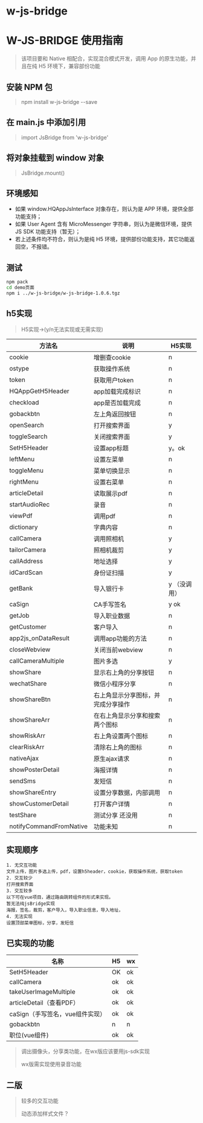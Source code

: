 # w-js-bridge

# W-JS-BRIDGE 使用指南
> 该项目要和 Native 相配合，实现混合模式开发，调用 App 的原生功能，并且在纯 H5 环境下，兼容部份功能

## 安装 NPM 包
> npm install w-js-bridge --save

## 在 main.js 中添加引用
> import JsBridge from 'w-js-bridge'

## 将对象挂载到 window 对象
> JsBridge.mount()

## 环境感知
* 如果 window.HQAppJsInterface 对象存在，则认为是 APP 环境，提供全部功能支持；
* 如果 User Agent 含有 MicroMessenger 字符串，则认为是微信环境，提供 JS SDK 功能支持（暂无）；
* 若上述条件均不符合，则认为是纯 H5 环境，提供部份功能支持，其它功能返回空，不报错。

## 测试
```bash
npm pack
cd demo页面
npm i ../w-js-bridge/w-js-bridge-1.0.6.tgz

```
## h5实现

>  H5实现->(y/n无法实现或无需实现)

| 方法名                  | 说明                               | H5实现       |
| ----------------------- | ---------------------------------- | ------------ |
| cookie                  | 增删查cookie                       | n            |
| ostype                  | 获取操作系统                       | n            |
| token                   | 获取用户token                      | n            |
| HQAppGetH5Header        | app加载完成标识                    | n            |
| checkload               | app是否加载完成                    | n            |
| gobackbtn               | 左上角返回按钮                     | n            |
| openSearch              | 打开搜索界面                       | y            |
| toggleSearch            | 关闭搜索界面                       | y            |
| SetH5Header             | 设置app标题                        | y。ok        |
| leftMenu                | 设置左菜单                         | n            |
| toggleMenu              | 菜单切换显示                       | n            |
| rightMenu               | 设置右菜单                         | n            |
| articleDetail           | 读取展示pdf                        | n            |
| startAudioRec           | 录音                               | n            |
| viewPdf                 | 调用pdf                            | n            |
| dictionary              | 字典内容                           | n            |
| callCamera              | 调用照相机                         | y            |
| tailorCamera            | 照相机裁剪                         | y            |
| callAddress             | 地址选择                           | y            |
| idCardScan              | 身份证扫描                         | y            |
| getBank                 | 导入银行卡                         | y （没调用） |
| caSign                  | CA手写签名                         | y  ok        |
| getJob                  | 导入职业数据                       | n            |
| getCustomer             | 客户导入                           | n            |
| app2js_onDataResult     | 调用app功能的方法                  | n            |
| closeWebview            | 关闭当前webview                    | n            |
| callCameraMultiple      | 图片多选                           | y            |
| showShare               | 显示右上角的分享按钮               | n            |
| wechatShare             | 微信小程序分享                     | n            |
| showShareBtn            | 右上角显示分享图标，并完成分享操作 | n            |
| showShareArr            | 在右上角显示分享和搜索两个图标     | n            |
| showRiskArr             | 右上角设置两个图标                 | n            |
| clearRiskArr            | 清除右上角的图标                   | n            |
| nativeAjax              | 原生ajax请求                       | n            |
| showPosterDetail        | 海报详情                           | n            |
| sendSms                 | 发短信                             | n            |
| showShareEntry          | 设置分享数据，内部调用             | n            |
| showCustomerDetail      | 打开客户详情                       | n            |
| testShare               | 测试分享 还没用                    | n            |
| notifyCommandFromNative | 功能未知                           | n            |

## 实现顺序

```
1. 无交互功能
文件上传，图片多选上传，pdf，设置h5header，cookie，获取操作系统，获取token
2. 交互较少
打开搜索界面
3. 交互较多
以下可在vue项目，通过路由跳转组件的形式来实现。
暂无法纯jsBridge实现
海报，签名，裁剪，客户导入，导入职业信息，导入地址，
4. 无法实现
设置顶部菜单图标，分享，发短信
```

## 已实现的功能

| 名称                            | H5   | wx   |
| ------------------------------- | ---- | ---- |
| SetH5Header                     | OK   | ok   |
| callCamera                      | ok   | ok   |
| takeUserImageMultiple           | ok   | ok   |
| articleDetail（查看PDF）        | ok   | ok   |
| caSign（手写签名，vue组件实现） | ok   | ok   |
| gobackbtn                       | n    | n    |
| 职位(vue组件)                   | ok   | ok   |

> 调出摄像头，分享类功能，在wx版应该要用js-sdk实现
>
> wx版需实现使用录音功能

## 二版

> 较多的交互功能
>
> 动态添加样式文件？
